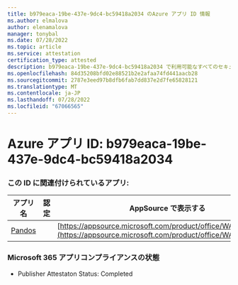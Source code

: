 ```yaml
---
title: b979eaca-19be-437e-9dc4-bc59418a2034 のAzure アプリ ID 情報
ms.author: elmalova
author: elenamalova
manager: tonybal
ms.date: 07/28/2022
ms.topic: article
ms.service: attestation
certification_type: attested
description: b979eaca-19be-437e-9dc4-bc59418a2034 で利用可能なすべてのセキュリティとコンプライアンス情報。
ms.openlocfilehash: 84d35208bfd02e88521b2e2afaa74fd441aacb28
ms.sourcegitcommit: 2787e3eed97b8dfb6fab7dd837e2d7fe65828121
ms.translationtype: MT
ms.contentlocale: ja-JP
ms.lasthandoff: 07/28/2022
ms.locfileid: "67066565"
---
```

# <a name="azure-app-id-b979eaca-19be-437e-9dc4-bc59418a2034"></a>Azure アプリ ID: b979eaca-19be-437e-9dc4-bc59418a2034


### <a name="apps-associated-with-this-id"></a>この ID に関連付けられているアプリ:
| **アプリ名** | **認定** | **AppSource で表示する** |
|--------------|---------------|-----------------------|
| [Pandos](../forward/WA200003534.md) |  | [https://appsource.microsoft.com/product/office/WA200003534](https://appsource.microsoft.com/product/office/WA200003534) |

### <a name="microsoft-365-app-compliance-status"></a>Microsoft 365 アプリコンプライアンスの状態
- Publisher Attestaton Status: Completed
